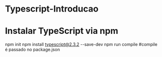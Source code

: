 # Typescript-Introducao
# Instalar TypeScript via npm
npm init
npm install typescript@2.3.2 --save-dev
npm run compile #compile é passado no package.json
